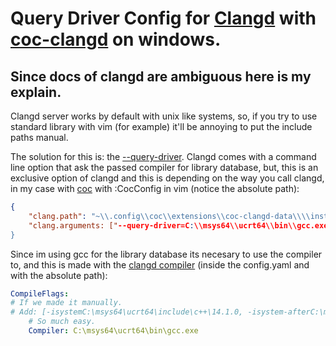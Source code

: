 # Query Driver Config for [Clangd](https://clangd.llvm.org/) with [coc-clangd](https://github.com/clangd/coc-clangd) on windows.

## Since docs of clangd are ambiguous here is my explain.

Clangd server works by default with unix like systems, so, if you try to use standard library with vim (for example) it'll be annoying to put the include paths manual.

The solution for this is: the [--query-driver](https://clangd.llvm.org/guides/system-headers#query-driver). Clangd comes with a command line option that ask the passed compiler for library database, but, this is an exclusive option of clangd and this is depending on the way you call clangd, in my case with [coc](https://github.com/neoclide/coc.nvim) with :CocConfig in vim (notice the absolute path):

```json
{
    "clang.path": "~\\.config\\coc\\extensions\\coc-clangd-data\\\\install\\18.1.3\\clangd_18.1.3\\bin\\clangd.exe",
    "clang.arguments: ["--query-driver=C:\\msys64\\ucrt64\\bin\\gcc.exe"]
}
```

Since im using gcc for the library database its necesary to use the compiler to, and this is made with the [clangd compiler](https://clangd.llvm.org/config#compiler) (inside the config.yaml and with the absolute path):

```yaml
CompileFlags:
# If we made it manually.
# Add: [-isystemC:\msys64\ucrt64\include\c++\14.1.0, -isystem-afterC:\msys64\ucrt64\lib\gcc\x86_64-w64-mingw32\14.1.0]
    # So much easy.
    Compiler: C:\msys64\ucrt64\bin\gcc.exe
```